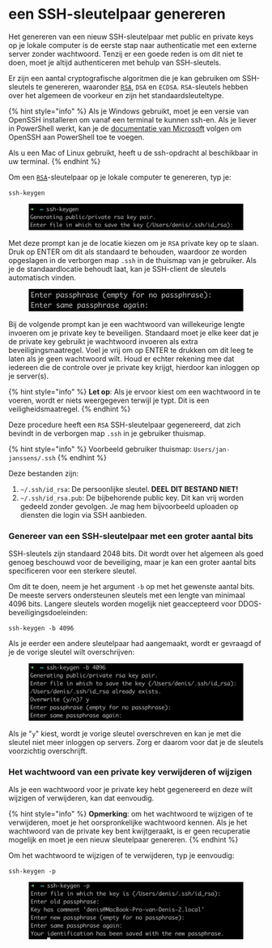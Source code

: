 # een SSH-sleutelpaar genereren

Het genereren van een nieuw SSH-sleutelpaar met public en private keys op je lokale computer is de eerste stap naar authenticatie met een externe server zonder wachtwoord. Tenzij er een goede reden is om dit niet te doen, moet je altijd authenticeren met behulp van SSH-sleutels.

Er zijn een aantal cryptografische algoritmen die je kan gebruiken om SSH-sleutels te genereren, waaronder [`RSA`](../wat-is-cryptografie/rsa-encryptie/), `DSA` en `ECDSA`. `RSA`-sleutels hebben over het algemeen de voorkeur en zijn het standaardsleuteltype.

{% hint style="info" %}
Als je Windows gebruikt, moet je een versie van OpenSSH installeren om vanaf een terminal te kunnen ssh-en. Als je liever in PowerShell werkt, kan je de [documentatie van Microsoft](https://docs.microsoft.com/en-us/windows-server/administration/openssh/openssh\_install\_firstuse) volgen om OpenSSH aan PowerShell toe te voegen.

Als u een Mac of Linux gebruikt, heeft u de ssh-opdracht al beschikbaar in uw terminal.
{% endhint %}

Om een [`RSA`](../wat-is-cryptografie/rsa-encryptie/)-sleutelpaar op je lokale computer te genereren, typ je:

```
ssh-keygen
```

<figure><img src="../../.gitbook/assets/image (6) (2).png" alt=""><figcaption></figcaption></figure>

Met deze prompt kan je de locatie kiezen om je `RSA` private key op te slaan. Druk op ENTER om dit als standaard te behouden, waardoor ze worden opgeslagen in de verborgen map `.ssh` in de thuismap van je gebruiker. Als je de standaardlocatie behoudt laat, kan je SSH-client de sleutels automatisch vinden.

<figure><img src="../../.gitbook/assets/image (8) (2).png" alt=""><figcaption></figcaption></figure>

Bij de volgende prompt kan je een wachtwoord van willekeurige lengte invoeren om je private key te beveiligen. Standaard moet je elke keer dat je de private key gebruikt je wachtwoord invoeren als extra beveiligingsmaatregel. Voel je vrij om op ENTER te drukken om dit leeg te laten als je geen wachtwoord wilt. Houd er echter rekening mee dat iedereen die de controle over je private key krijgt, hierdoor kan inloggen op je server(s).

{% hint style="info" %}
**Let op**: Als je ervoor kiest om een wachtwoord in te voeren, wordt er niets weergegeven terwijl je typt. Dit is een veiligheidsmaatregel.
{% endhint %}

Deze procedure heeft een `RSA` SSH-sleutelpaar gegenereerd, dat zich bevindt in de verborgen map `.ssh` in je gebruiker thuismap.&#x20;

{% hint style="info" %}
Voorbeeld gebruiker thuismap: `Users/jan-janssens/.ssh`
{% endhint %}

Deze bestanden zijn:

1. `~/.ssh/id_rsa`: De persoonlijke sleutel. **DEEL DIT BESTAND NIET!**&#x20;
2. `~/.ssh/id_rsa.pub`: De bijbehorende public key. Dit kan vrij worden gedeeld zonder gevolgen. Je mag hem bijvoorbeeld uploaden op diensten die login via SSH aanbieden.

### Genereer van een SSH-sleutelpaar met een groter aantal bits&#x20;

SSH-sleutels zijn standaard 2048 bits. Dit wordt over het algemeen als goed genoeg beschouwd voor de beveiliging, maar je kan een groter aantal bits specificeren voor een sterkere sleutel.

Om dit te doen, neem je het argument `-b` op met het gewenste aantal bits. De meeste servers ondersteunen sleutels met een lengte van minimaal 4096 bits. Langere sleutels worden mogelijk niet geaccepteerd voor DDOS-beveiligingsdoeleinden:

```
ssh-keygen -b 4096
```

Als je eerder een andere sleutelpaar had aangemaakt, wordt er gevraagd of je de vorige sleutel wilt overschrijven:

<figure><img src="../../.gitbook/assets/image (5) (2).png" alt=""><figcaption></figcaption></figure>

Als je "`y`" kiest, wordt je vorige sleutel overschreven en kan je met die sleutel niet meer inloggen op servers. Zorg er daarom voor dat je de sleutels voorzichtig overschrijft.

### Het wachtwoord van een private key verwijderen of wijzigen

Als je een wachtwoord voor je private key hebt gegenereerd en deze wilt wijzigen of verwijderen, kan dat eenvoudig.

{% hint style="info" %}
**Opmerking**: om het wachtwoord te wijzigen of te verwijderen, moet je het oorspronkelijke wachtwoord kennen. Als je het wachtwoord van de private key bent kwijtgeraakt, is er geen recuperatie mogelijk en moet je een nieuw sleutelpaar genereren.
{% endhint %}

Om het wachtwoord te wijzigen of te verwijderen, typ je eenvoudig:

```
ssh-keygen -p
```

<figure><img src="../../.gitbook/assets/image (4) (1).png" alt=""><figcaption></figcaption></figure>
